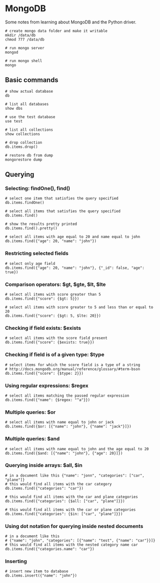 # MongoDB

Some notes from learning about MongoDB and the Python driver.

```
# create mongo data folder and make it writable
mkdir /data/db
chmod 777 /data/db

# run mongo server
mongod

# run mongo shell
mongo
```


## Basic commands

```
# show actual database
db

# list all databases
show dbs

# use the test database
use test

# list all collections
show collections

# drop collection
db.items.drop()

# restore db from dump
mongorestore dump
```

## Querying

### Selecting: findOne(), find()

```
# select one item that satisfies the query specified
db.items.findOne()

# select all items that satisfies the query specified
db.items.find()

# show the results pretty printed
db.items.find().pretty()

# select all items with age equal to 20 and name equal to john
db.items.find({"age": 20, "name": "john"})
```

### Restricting selected fields

```
# select only age field
db.items.find({"age": 20, "name": "john"}, {"_id": false, "age": true})
```

### Comparison operators: $gt, $gte, $lt, $lte

```	
# select all items with score greater than 5
db.items.find({"score": {$gt: 5}})

# select all items with score greater to 5 and less than or equal to 20
db.items.find({"score": {$gt: 5, $lte: 20}})
```

### Checking if field exists: $exists

```	
# select all items with the score field present
db.items.find({"score": {$exists: true}})
```

### Checking if field is of a given type: $type

```	
# select items for which the score field is a type of a string
# http://docs.mongodb.org/manual/reference/glossary/#term-bson
db.items.find({"score": {$type: 2}})
```

### Using regular expressions: $regex

```	
# select all items matching the passed regular expression
db.items.find({"name": {$regex: "^a"}})
```

### Multiple queries: $or

```
# select all items with name equal to john or jack
db.items.find({$or: [{"name": "john"}, {"name": "jack"}]})
```

### Multiple queries: $and

```
# select all items with name equal to john and the age equal to 20
db.items.find({$and: [{"name": "john"}, {"age": 20}]})
```

### Querying inside arrays: $all, $in

```
# in a document like this {"name": "jonn", "categories": ["car", "plane"]}
# this would find all items with the car category
db.items.find({"categories": "car"})

# this would find all items with the car and plane categories
db.items.find({"categories": {$all: ["car", "plane"]}})

# this would find all items with the car or plane categories
db.items.find({"categories": {$in: ["car", "plane"]}})
```	

### Using dot notation for querying inside nested documents

```
# in a document like this 
# {"name": "john", "categories": [{"name": "test", {"name": "car"}}]}
# this would find all items with the nested category name car
db.items.find({"categories.name": "car"})
```

### Inserting

```
# insert new item to database
db.items.insert({"name": "john"})
```		


